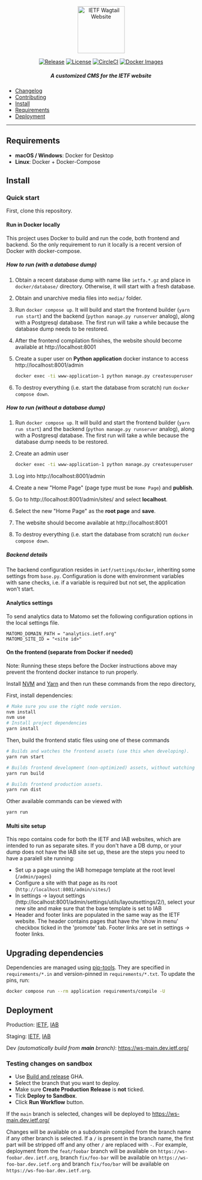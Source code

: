 <div align="center">
    
<img src="https://raw.githubusercontent.com/ietf-tools/common/main/assets/logos/wagtail-site.svg" alt="IETF Wagtail Website" height="125" />
    
[![Release](https://img.shields.io/github/release/ietf-tools/www.svg?style=flat&maxAge=360)](https://github.com/ietf-tools/www/releases)
[![License](https://img.shields.io/github/license/ietf-tools/www)](https://github.com/ietf-tools/www/blob/main/LICENSE)
[![CircleCI](https://img.shields.io/circleci/build/github/ietf-tools/www?label=Circle%20CI%20Build&logo=circleci)](https://app.circleci.com/pipelines/github/ietf-tools/www)
[![Docker Images](https://img.shields.io/badge/docker%20images-github-blue?logo=docker&logoColor=white)](https://github.com/ietf-tools/www/pkgs/container/www)
    
##### A customized CMS for the IETF website
    
</div>

-   [Changelog](https://github.com/ietf-tools/www/releases)
-   [Contributing](https://github.com/ietf-tools/www/blob/main/CONTRIBUTING.md)
-   [Install](#install)
-   [Requirements](#requirements)
-   [Deployment](#deployment)

---

## Requirements

-   **macOS / Windows**: Docker for Desktop
-   **Linux**: Docker + Docker-Compose

## Install

### Quick start

First, clone this repository.

#### Run in Docker locally

This project uses Docker to build and run the code, both frontend and backend.
So the only requirement to run it locally is a recent version of Docker with docker-compose.

##### How to run (with a database dump)

1. Obtain a recent database dump with name like `ietfa.*.gz` and place in `docker/database/` directory. Otherwise, it will start with a fresh database.
2. Obtain and unarchive media files into `media/` folder.
3. Run `docker compose up`. It will build and start the frontend builder (`yarn run start`) and the backend (`python manage.py runserver` analog), along with a Postgresql database. The first run will take a while because the database dump needs to be restored.
4. After the frontend compilation finishes, the website should become available at http://localhost:8001
5. Create a super user on **Python application** docker instance to access http://localhost:8001/admin

    ```sh
    docker exec -ti www-application-1 python manage.py createsuperuser
    ```

6. To destroy everything (i.e. start the database from scratch) run `docker compose down`.

##### How to run (without a database dump)

1. Run `docker compose up`. It will build and start the frontend builder (`yarn run start`) and the backend (`python manage.py runserver` analog), along with a Postgresql database. The first run will take a while because the database dump needs to be restored.
2. Create an admin user

    ```sh
    docker exec -ti www-application-1 python manage.py createsuperuser
    ```

3. Log into http://localhost:8001/admin
4. Create a new "Home Page" (page type must be `Home Page`) and **publish**.
5. Go to http://localhost:8001/admin/sites/ and select **localhost**.
6. Select the new "Home Page" as the **root page** and **save**.
7. The website should become available at http://localhost:8001
8. To destroy everything (i.e. start the database from scratch) run `docker compose down`.

##### Backend details

The backend configuration resides in `ietf/settings/docker`, inheriting some settings from `base.py`. Configuration is done with environment variables with sane checks, i.e. if a variable is required but not set, the application won't start.

#### Analytics settings

To send analytics data to Matomo set the following configuration options in the local settings file.
```
MATOMO_DOMAIN_PATH = "analytics.ietf.org"
MATOMO_SITE_ID = "<site id>"
```

#### On the frontend (separate from Docker if needed)

Note: Running these steps before the Docker instructions above may prevent the frontend docker instance to run properly.

Install [NVM](https://github.com/nvm-sh/nvm) and [Yarn](https://yarnpkg.com/) and then run these commands from the repo directory,

First, install dependencies:

```sh
# Make sure you use the right node version.
nvm install
nvm use
# Install project dependencies
yarn install
```

Then, build the frontend static files using one of these commands

```sh
# Builds and watches the frontend assets (use this when developing).
yarn run start

# Builds frontend development (non-optimized) assets, without watching
yarn run build

# Builds frontend production assets.
yarn run dist
```

Other available commands can be viewed with

```sh
yarn run
```

#### Multi site setup

This repo contains code for both the IETF and IAB websites, which are intended to run as separate sites. If you don't have a DB dump, or your dump does not have the IAB site set up, these are the steps you need to have a paralell site running:

-   Set up a page using the IAB homepage template at the root level (`/admin/pages`)
-   Configure a site with that page as its root (`http://localhost:8001/admin/sites/`)
-   In settings -> layout settings (http://localhost:8001/admin/settings/utils/layoutsettings/2/), select your new site and make sure that the base template is set to IAB
-   Header and footer links are populated in the same way as the IETF website. The header contains pages that have the 'show in menu' checkbox ticked in the 'promote' tab. Footer links are set in settings -> footer links.

## Upgrading dependencies

Dependencies are managed using [pip-tools](https://pip-tools.readthedocs.io/en/stable/). They are specified in `requirements/*.in` and version-pinned in `requirements/*.txt`. To update the pins, run:

```sh
docker compose run --rm application requirements/compile -U
```

## Deployment

Production: [IETF](https://www.ietf.org/), [IAB](https://temporary.iab.org/)

Staging: [IETF](https://wwwstaging.ietf.org/), [IAB](https://wwwstaging.iab.org/)

Dev _(automatically build from **main** branch)_: https://ws-main.dev.ietf.org/

### Testing changes on sandbox

* Use [Build and release](https://github.com/ietf-tools/www/actions/workflows/build.yml) GHA.
* Select the branch that you want to deploy.
* Make sure **Create Production Release** is **not** ticked.
* Tick **Deploy to Sandbox**.
* Click **Run Workflow** button.

If the `main` branch is selected, changes will be deployed to https://ws-main.dev.ietf.org/

Changes will be available on a subdomain compiled from the branch name if any other branch is selected. If a `/` is present in the branch name, the first part will be stripped off and any other `/` are replaced with `-`. For example, deployment from the `feat/foobar` branch will be available on `https://ws-foobar.dev.ietf.org`, branch `fix/foo-bar` will be available on `https://ws-foo-bar.dev.ietf.org` and branch `fix/foo/bar` will be available on  `https://ws-foo-bar.dev.ietf.org`.
